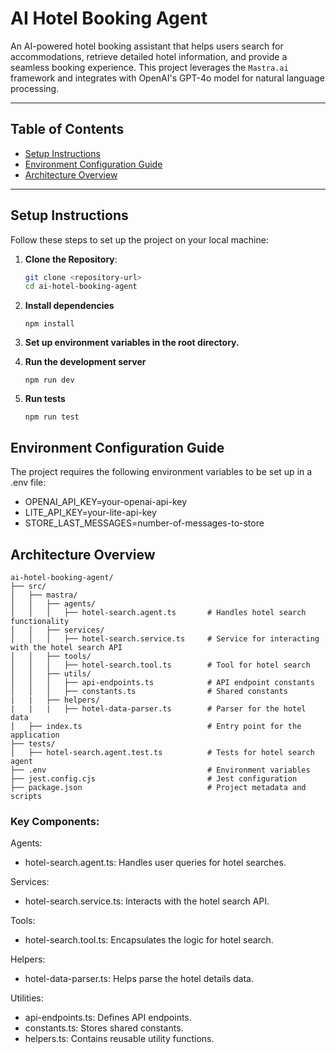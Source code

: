 # AI Hotel Booking Agent

An AI-powered hotel booking assistant that helps users search for accommodations, retrieve detailed hotel information, and provide a seamless booking experience. This project leverages the `Mastra.ai` framework and integrates with OpenAI's GPT-4o model for natural language processing.

---

## Table of Contents
- [Setup Instructions](#setup-instructions)
- [Environment Configuration Guide](#environment-configuration-guide)
- [Architecture Overview](#architecture-overview)

---

## Setup Instructions

Follow these steps to set up the project on your local machine:

1. **Clone the Repository**:
   ```bash
   git clone <repository-url>
   cd ai-hotel-booking-agent
   ```

2. **Install dependencies**
    ```
    npm install
    ```

3. **Set up environment variables in the root directory.**

4. **Run the development server**
    ```
    npm run dev
    ```

5. **Run tests**
    ```
    npm run test
    ```

## Environment Configuration Guide
The project requires the following environment variables to be set up in a .env file:
- OPENAI_API_KEY=your-openai-api-key
- LITE_API_KEY=your-lite-api-key
- STORE_LAST_MESSAGES=number-of-messages-to-store

## Architecture Overview
```
ai-hotel-booking-agent/
├── src/
│   ├── mastra/
│   │   ├── agents/
│   │   │   ├── hotel-search.agent.ts       # Handles hotel search functionality
│   │   ├── services/
│   │   │   ├── hotel-search.service.ts     # Service for interacting with the hotel search API
│   │   ├── tools/
│   │   │   ├── hotel-search.tool.ts        # Tool for hotel search
│   │   ├── utils/
│   │   │   ├── api-endpoints.ts            # API endpoint constants
│   │   │   ├── constants.ts                # Shared constants
|   |   ├── helpers/
|   |   |   ├── hotel-data-parser.ts        # Parser for the hotel data
│   ├── index.ts                            # Entry point for the application
├── tests/
│   ├── hotel-search.agent.test.ts          # Tests for hotel search agent
├── .env                                    # Environment variables
├── jest.config.cjs                         # Jest configuration
├── package.json                            # Project metadata and scripts
```
### Key Components:
Agents:

- hotel-search.agent.ts: Handles user queries for hotel searches.

Services:

- hotel-search.service.ts: Interacts with the hotel search API.

Tools:

- hotel-search.tool.ts: Encapsulates the logic for hotel search.

Helpers:
- hotel-data-parser.ts: Helps parse the hotel details data.

Utilities:

- api-endpoints.ts: Defines API endpoints.
- constants.ts: Stores shared constants.
- helpers.ts: Contains reusable utility functions.